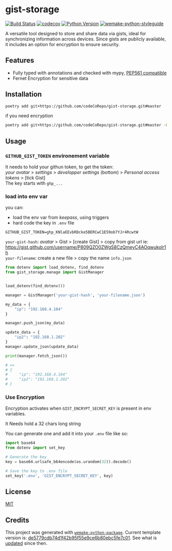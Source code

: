 # gist-storage

[![Build Status](https://github.com/psychonaute/gist-storage/workflows/test/badge.svg?branch=master&event=push)](https://github.com/psychonaute/gist-storage/actions?query=workflow%3Atest)
[![codecov](https://codecov.io/gh/psychonaute/gist-storage/branch/master/graph/badge.svg)](https://codecov.io/gh/psychonaute/gist-storage)
[![Python Version](https://img.shields.io/pypi/pyversions/gist-storage.svg)](https://pypi.org/project/gist-storage/)
[![wemake-python-styleguide](https://img.shields.io/badge/style-wemake-000000.svg)](https://github.com/wemake-services/wemake-python-styleguide)

A versatile tool designed to store and share data via gists, ideal for synchronizing information across devices. Since gists are publicly available, it includes an option for encryption to ensure security.

## Features

- Fully typed with annotations and checked with mypy, [PEP561 compatible](https://www.python.org/dev/peps/pep-0561/)
- Fernet Encryption for sensitive data

## Installation

```bash
poetry add git+https://github.com/codeCoRepo/gist-storage.git#master
```

if you need encryption

```bash
poetry add git+https://github.com/codeCoRepo/gist-storage.git#master -E encryption
```

## Usage

### `GITHUB_GIST_TOKEN` environement variable

It needs to hold your githun token, to get the token:  
*your avatar* > *settings* > *developper settings* (bottom) > *Personal access tokens* > [tick Gist]  
The key starts with `ghp_...`

### load into env var

you can:

- load the env var from *keepass*, using triggers
- hard code the key in `.env` file

```env
GITHUB_GIST_TOKEN=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
```

`your-gist-hash`: *avatar* > Gist > [create Gist] > copy from gist url ie:
<https://gist.github.com/username/P809QZO0ZWgS8CzQmeyC4AOqwukolr1h>  
`your-filename`: create a new file > copy the name `info.json`

```python
from dotenv import load_dotenv, find_dotenv
from gist_storage.manage import GistManager


load_dotenv(find_dotenv())

manager = GistManager('your-gist-hash', 'your-filename.json')

my_data = {
    "ip": "192.168.4.104"
}

manager.push_json(my_data)

update_data = {
    "ip2": "192.168.1.202"
}
manager.update_json(update_data)

print(manager.fetch_json())

# => 
# {
#     "ip": "192.168.4.104"
#     "ip2": "192.168.1.202"
# }
```

### Use Encryption

Encryption activates when `GIST_ENCRYPT_SECRET_KEY` is present in env variables.

It Needs hold a 32 chars long string  

You can generate one and add it into your `.env` file like so:  

```python
import base64
from dotenv import set_key

# Generate the key
key = base64.urlsafe_b64encode(os.urandom(32)).decode()

# Save the key to .env file
set_key('.env', 'GIST_ENCRYPT_SECRET_KEY', key)
```

## License

[MIT](https://github.com/psychonaute/gist-storage/blob/master/LICENSE)

## Credits

This project was generated with [`wemake-python-package`](https://github.com/wemake-services/wemake-python-package). Current template version is: [de5779cdb74d1f42b95f55e9ce6b80ebc5fe7c01](https://github.com/wemake-services/wemake-python-package/tree/de5779cdb74d1f42b95f55e9ce6b80ebc5fe7c01). See what is [updated](https://github.com/wemake-services/wemake-python-package/compare/de5779cdb74d1f42b95f55e9ce6b80ebc5fe7c01...master) since then.
